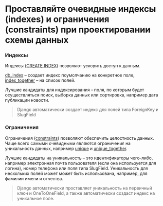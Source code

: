 # Проставляйте очевидные индексы (indexes) и ограничения (сonstraints) при проектировании схемы данных

### Индексы

Индексы ([CREATE INDEX](http://www.postgresql.org/docs/current/static/sql-createindex.html)) позволяют ускорить доступ к данным.

[db_index](https://docs.djangoproject.com/en/1.9/ref/models/fields/#db-index) – создает индекс поумолчанию на конкретное поле, [index_together](https://docs.djangoproject.com/en/1.9/ref/models/options/#index-together) – на список полей.

Лучшие кандидаты для индексирования – поля, по которым будет осуществляться поиск, выборка данных или сортировка, например дата публикации новости.

> Django автоматически создает индекс для полей типа ForeignKey и SlugField

### Ограничения

Ограничения ([constraints](http://www.postgresql.org/docs/current/static/ddl-constraints.html)) позволяют обеспечить целостность данных. Чаще всего самыми очевидными являются ограничения на уникальность данных, например [unique](https://docs.djangoproject.com/en/1.9/ref/models/fields/#unique) и [unique_together](https://docs.djangoproject.com/en/1.9/ref/models/options/#unique-together).

Лучшие кандидаты на уникальность – это идентификаторы чего-либо, например электронная почта пользователя (если она используется для логина), номер телефона или поля типа SlugField. Уникальность для нескольких полей может может быть использована, например, для фамилии имени и отчества.

> Django автоматически проставляет уникальность на первичный ключ и OneToOneField, а также автоматически создаст индекс на уникальное поле.
